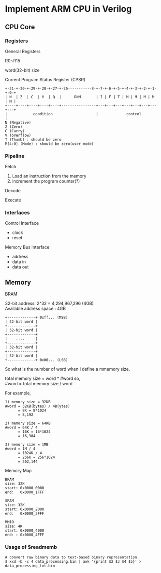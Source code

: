# Implement ARM CPU in Verilog

## CPU Core

### Registers
General Registers

R0~R15

word(32-bit) size


Current Program Status Register (CPSR)

```
+-31-+-30-+-29-+-28-+-27-+-26-----------8-+-7-+-6-+-5-+-4-+-3-+-2-+-1-+-0-+
| N  | Z  | C  | V  | Q  |      DNM       | I | F | T | M | M | M | M | M |
+----+----+----+----+----+----------------+---+---+---+---+---+---+---+---+
|            condition                    |             control           |
N (Negative)
Z (Zero)
C (Carry)
V (oVerflow)
T (Thumb) : should be zero
M[4:0] (Mode) : should be zero(user mode)
```

### Pipeline
Fetch

1. Load an instruction from the memory
2. Increment the program counter(?)

Decode


Execute


### Interfaces
Control Interface
- clock
- reset

Memory Bus Interface
- address
- data in
- data out


## Memory
BRAM




32-bit address: 2^32 = 4,294,967,296 (4GB)<br>
Available address space : 4GB

```
+-------------+ 0xff... (MSB)
| 32-bit word |
+-------------+
| 32-bit word |
+-------------+
|    ....     |
+-------------+
| 32-bit word |
+-------------+
| 32-bit word |
+-------------+ 0x00... (LSB)
```
So what is the number of word when I define a mmemory size.

total memory size = word * #word so,<br>
#word = total memory size / word

For example,
```
1) memory size = 32KB
#word = 32KB(bytes) / 4B(ytes)
      = 8K = 8*1024
      = 8,192

2) memory size = 64KB
#word = 64K / 4
      = 16K = 16*1024
      = 16,384

3) memory size = 1MB
#word = 1M / 4
      = 1024K / 4
      = 256K = 256*1024
      = 262,144
```

Memory Map
```
BRAM
size: 32K
start: 0x0000_0000
end:   0x0000_1FFF
```
```
SRAM
size: 32K
start: 0x0000_2000
end:   0x0000_3FFF
```
```
MMIO
size: 4K
start: 0x0000_4000
end: : 0x0000_4FFF
```
### Usage of $readmemb
```shell
# convert raw binary data to text-based binary representation.
$ xxd -b -c 4 data_processing.bin | awk '{print $2 $3 $4 $5}' > data_processing_txt.bin
```